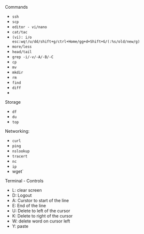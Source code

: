 Commands

- `ssh`
- `scp`
- `editor - vi/nano`
- `cat/tac`
- `(vi): i/o esc:wq!/u/dd/shift+g/ctrl+Home/gg+d+Shift+G/(:%s/old/new/g)`
- `more/less`
- `head/tail`
- `grep -i/-v/-A/-B/-C`
- `cp`
- `mv`
- `mkdir`
- `rm`
- `find`
- `diff`
- 

Storage
- `df`
- `du`
- `top`

Networking:
- `curl`
- `ping`
- `nslookup`
- `tracert`
- `nc`
- `ip`
- wget`

Terminal - Controls

- L: clear screen
- D: Logout
- A: Curstor to start of the line
- E: End of the line
- U: Delete to left of the cursor
- K: Delete to right of the cursor
- W: delete word on cursor left
- Y: paste
